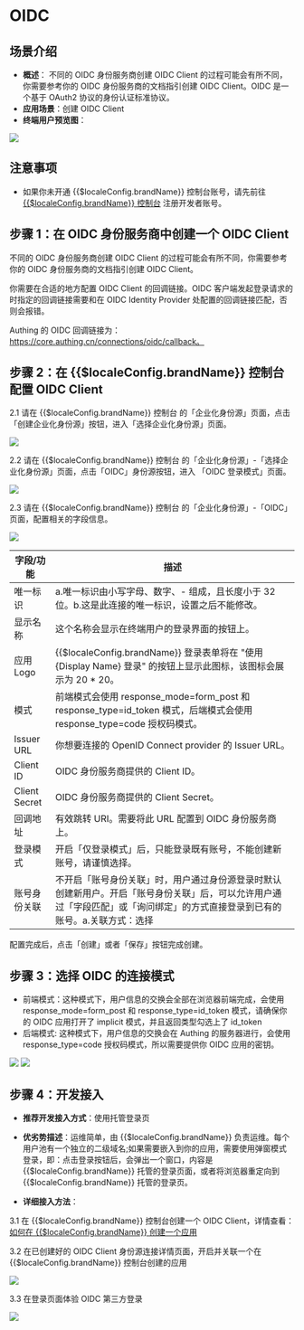 # OIDC 

<LastUpdated/>

## 场景介绍

- **概述**： 不同的 OIDC 身份服务商创建 OIDC Client 的过程可能会有所不同，你需要参考你的 OIDC 身份服务商的文档指引创建 OIDC Client。OIDC 是一个基于 OAuth2 协议的身份认证标准协议。
- **应用场景**：创建 OIDC Client
- **终端用户预览图**：

<img src="./images/oidc_0.png" >

## 注意事项

- 如果你未开通 {{$localeConfig.brandName}} 控制台账号，请先前往 [{{$localeConfig.brandName}} 控制台](https://authing.cn/) 注册开发者账号。

## 步骤 1：在 OIDC 身份服务商中创建一个 OIDC Client

不同的 OIDC 身份服务商创建 OIDC Client 的过程可能会有所不同，你需要参考你的 OIDC 身份服务商的文档指引创建 OIDC Client。

你需要在合适的地方配置 OIDC Client 的回调链接。OIDC 客户端发起登录请求的时指定的回调链接需要和在 OIDC Identity Provider 处配置的回调链接匹配，否则会报错。

Authing 的 OIDC 回调链接为：https://core.authing.cn/connections/oidc/callback。


## 步骤 2：在 {{$localeConfig.brandName}} 控制台配置 OIDC Client

2.1 请在 {{$localeConfig.brandName}}  控制台 的「企业化身份源」页面，点击「创建企业化身份源」按钮，进入「选择企业化身份源」页面。

<img src="./images/oidc_1.png" >

2.2 请在  {{$localeConfig.brandName}}  控制台 的「企业化身份源」-「选择企业化身份源」页面，点击「OIDC」身份源按钮，进入 「OIDC 登录模式」页面。

<img src="./images/oidc_2.png" >

2.3 请在  {{$localeConfig.brandName}}  控制台 的「企业化身份源」-「OIDC」页面，配置相关的字段信息。

<img src="./images/oidc_3.png" >

| 字段/功能           | 描述                                                         |
| ---------------- | ------------ | 
| 唯一标识     | a.唯一标识由小写字母、数字、- 组成，且长度小于 32 位。b.这是此连接的唯一标识，设置之后不能修改。 |
| 显示名称     | 这个名称会显示在终端用户的登录界面的按钮上。                 |
| 应用 Logo     | {{$localeConfig.brandName}} 登录表单将在 "使用 {Display Name} 登录" 的按钮上显示此图标，该图标会展示为 20 * 20。                 |
| 模式     | 前端模式会使用 response_mode=form_post 和 response_type=id_token 模式，后端模式会使用 response_type=code 授权码模式。                 |
| Issuer URL     | 你想要连接的 OpenID Connect provider 的 Issuer URL。                 |
| Client ID     | OIDC 身份服务商提供的 Client ID。                 |
| Client Secret     | OIDC 身份服务商提供的 Client Secret。                 |
| 回调地址     |  有效跳转 URI。需要将此 URL 配置到 OIDC 身份服务商上。 |
| 登录模式     | 开启「仅登录模式」后，只能登录既有账号，不能创建新账号，请谨慎选择。 |
| 账号身份关联 | 不开启「账号身份关联」时，用户通过身份源登录时默认创建新用户。开启「账号身份关联」后，可以允许用户通过「字段匹配」或「询问绑定」的方式直接登录到已有的账号。a.关联方式：选择 |

配置完成后，点击「创建」或者「保存」按钮完成创建。

## 步骤 3：选择 OIDC 的连接模式
- 前端模式：这种模式下，用户信息的交换会全部在浏览器前端完成，会使用 response_mode=form_post 和 response_type=id_token 模式，请确保你的 OIDC 应用打开了 implicit 模式，并且返回类型勾选上了 id_token
- 后端模式: 这种模式下，用户信息的交换会在 Authing 的服务器进行，会使用 response_type=code 授权码模式，所以需要提供你 OIDC 应用的密钥。

<img src="./images/oidc_4.png" >
<img src="./images/oidc_5.png" >

## 步骤 4：开发接入

- **推荐开发接入方式**：使用托管登录页

- **优劣势描述**：运维简单，由 {{$localeConfig.brandName}} 负责运维。每个用户池有一个独立的二级域名;如果需要嵌入到你的应用，需要使用弹窗模式登录，即：点击登录按钮后，会弹出一个窗口，内容是 {{$localeConfig.brandName}} 托管的登录页面，或者将浏览器重定向到 {{$localeConfig.brandName}} 托管的登录页。

- **详细接入方法**：

3.1 在 {{$localeConfig.brandName}} 控制台创建一个 OIDC Client，详情查看：[如何在 {{$localeConfig.brandName}} 创建一个应用](/guides/app-new/create-app/create-app.md)

3.2 在已创建好的 OIDC Client 身份源连接详情页面，开启并关联一个在 {{$localeConfig.brandName}} 控制台创建的应用

<img src="./images/oidc_6.png" >

3.3 在登录页面体验 OIDC 第三方登录

<img src="./images/oidc_7.png" >
